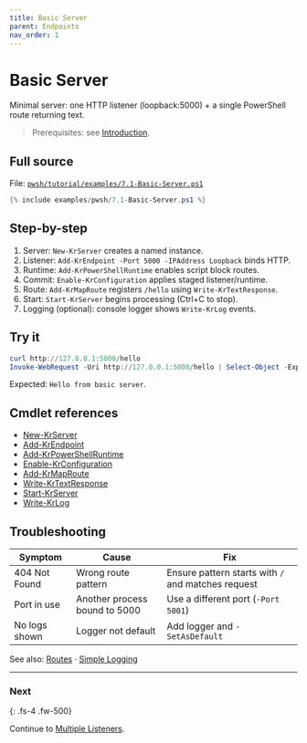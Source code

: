 ```yaml
---
title: Basic Server
parent: Endpoints
nav_order: 1
---
```


# Basic Server

Minimal server: one HTTP listener (loopback:5000) + a single PowerShell route returning text.

> Prerequisites: see [Introduction][Introduction].

## Full source

File: [`pwsh/tutorial/examples/7.1-Basic-Server.ps1`][7.1-Basic-Server.ps1]

```powershell
{% include examples/pwsh/7.1-Basic-Server.ps1 %}
```

## Step-by-step

1. Server: `New-KrServer` creates a named instance.
2. Listener: `Add-KrEndpoint -Port 5000 -IPAddress Loopback` binds HTTP.
3. Runtime: `Add-KrPowerShellRuntime` enables script block routes.
4. Commit: `Enable-KrConfiguration` applies staged listener/runtime.
5. Route: `Add-KrMapRoute` registers `/hello` using `Write-KrTextResponse`.
6. Start: `Start-KrServer` begins processing (Ctrl+C to stop).
7. Logging (optional): console logger shows `Write-KrLog` events.

## Try it

```powershell
curl http://127.0.0.1:5000/hello
Invoke-WebRequest -Uri http://127.0.0.1:5000/hello | Select-Object -ExpandProperty Content
```

Expected: `Hello from basic server`.

## Cmdlet references

- [New-KrServer][New-KrServer]
- [Add-KrEndpoint][Add-KrEndpoint]
- [Add-KrPowerShellRuntime][Add-KrPowerShellRuntime]
- [Enable-KrConfiguration][Enable-KrConfiguration]
- [Add-KrMapRoute][Add-KrMapRoute]
- [Write-KrTextResponse][Write-KrTextResponse]
- [Start-KrServer][Start-KrServer]
- [Write-KrLog][Write-KrLog]

## Troubleshooting

| Symptom | Cause | Fix |
|---------|-------|-----|
| 404 Not Found | Wrong route pattern | Ensure pattern starts with `/` and matches request |
| Port in use | Another process bound to 5000 | Use a different port (`-Port 5001`) |
| No logs shown | Logger not default | Add logger and `-SetAsDefault` |

See also: [Routes](../2.routes/index) · [Simple Logging](../5.logging/1.Simple-Logging)

---

### Next

{: .fs-4 .fw-500}

Continue to [Multiple Listeners](./2.Multiple-Listeners).

[7.1-Basic-Server.ps1]: /pwsh/tutorial/examples/7.1-Basic-Server.ps1
[New-KrServer]: /pwsh/cmdlets/New-KrServer
[Add-KrEndpoint]: /pwsh/cmdlets/Add-KrEndpoint
[Add-KrPowerShellRuntime]: /pwsh/cmdlets/Add-KrPowerShellRuntime
[Enable-KrConfiguration]: /pwsh/cmdlets/Enable-KrConfiguration
[Add-KrMapRoute]: /pwsh/cmdlets/Add-KrMapRoute
[Write-KrTextResponse]: /pwsh/cmdlets/Write-KrTextResponse
[Start-KrServer]: /pwsh/cmdlets/Start-KrServer
[Write-KrLog]: /pwsh/cmdlets/Write-KrLog
[Introduction]: ../1.introduction/index#prerequisites
